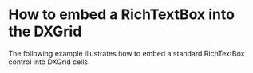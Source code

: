 # How to embed a RichTextBox into the DXGrid


<p>The following example illustrates how to embed a standard RichTextBox control into DXGrid cells.</p>

<br/>


